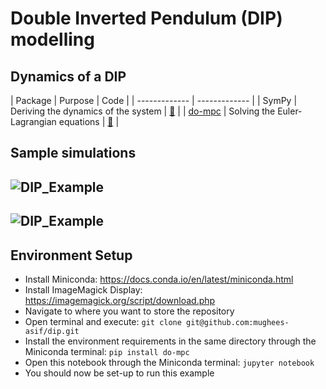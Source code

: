 # Double Inverted Pendulum (DIP) modelling

## Dynamics of a DIP

| Package | Purpose | Code | 
| ------------- | ------------- |
| SymPy | Deriving the dynamics of the system | [:memo:](https://github.com/mughees-asif/dip/blob/master/dip-equations-of-motion.ipynb) |
| [do-mpc](https://github.com/do-mpc/do-mpc) | Solving the Euler-Lagrangian equations | [:memo:](https://github.com/mughees-asif/dip/blob/master/double-inverted-pendulum-do_mpc.ipynb) | 

## Sample simulations

![DIP_Example](https://raw.githubusercontent.com/mughees-asif/dip/master/media/anim_dip.gif)
------------------------------------------
![DIP_Example](https://raw.githubusercontent.com/mughees-asif/dip/master/media/dip.gif)
------------------------------------------
## Environment Setup

* Install Miniconda: https://docs.conda.io/en/latest/miniconda.html
* Install ImageMagick Display: https://imagemagick.org/script/download.php
* Navigate to where you want to store the repository
* Open terminal and execute: `git clone git@github.com:mughees-asif/dip.git`
* Install the environment requirements in the same directory through the Miniconda terminal: `pip install do-mpc`
* Open this notebook through the Miniconda terminal: `jupyter notebook`
* You should now be set-up to run this example